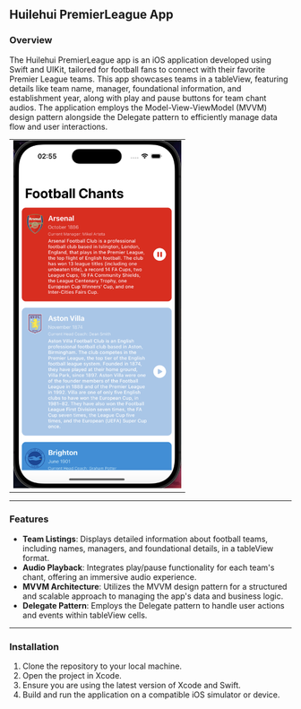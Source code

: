 ## Huilehui PremierLeague App

### Overview
The Huilehui PremierLeague app is an iOS application developed using Swift and UIKit, tailored for football fans to connect with their favorite Premier League teams. This app showcases teams in a tableView, featuring details like team name, manager, foundational information, and establishment year, along with play and pause buttons for team chant audios. The application employs the Model-View-ViewModel (MVVM) design pattern alongside the Delegate pattern to efficiently manage data flow and user interactions.

<table>
<tr>
  <td><img src="./Huilehui image/AppInterface.png" alt="Home" width="300"/> </td>

  </tr>
<table>


---
### Features
- **Team Listings**: Displays detailed information about football teams, including names, managers, and foundational details, in a tableView format.
- **Audio Playback**: Integrates play/pause functionality for each team's chant, offering an immersive audio experience.
- **MVVM Architecture**: Utilizes the MVVM design pattern for a structured and scalable approach to managing the app's data and business logic.
- **Delegate Pattern**: Employs the Delegate pattern to handle user actions and events within tableView cells.

---
### Installation
1. Clone the repository to your local machine.
2. Open the project in Xcode.
3. Ensure you are using the latest version of Xcode and Swift.
4. Build and run the application on a compatible iOS simulator or device.
